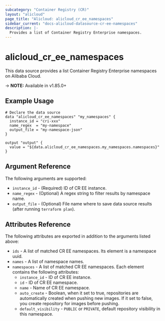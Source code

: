 ```yaml
---
subcategory: "Container Registry (CR)"
layout: "alicloud"
page_title: "Alicloud: alicloud_cr_ee_namespaces"
sidebar_current: "docs-alicloud-datasource-cr-ee-namespaces"
description: |-
  Provides a list of Container Registry Enterprise namespaces.
---
```


# alicloud\_cr_ee\_namespaces

This data source provides a list Container Registry Enterprise namespaces on Alibaba Cloud.

-> **NOTE:** Available in v1.85.0+

## Example Usage

```
# Declare the data source
data "alicloud_cr_ee_namespaces" "my_namespaces" {
  instance_id = "cri-xxx"
  name_regex  = "my-namespace"
  output_file = "my-namespace-json"
}

output "output" {
  value = "${data.alicloud_cr_ee_namespaces.my_namespaces.namespaces}"
}
```

## Argument Reference

The following arguments are supported:

* `instance_id` - (Required) ID of CR EE instance.
* `name_regex` - (Optional) A regex string to filter results by namespace name.
* `output_file` - (Optional) File name where to save data source results (after running `terraform plan`).

## Attributes Reference

The following attributes are exported in addition to the arguments listed above:

* `ids` - A list of matched CR EE namespaces. Its element is a namespace uuid.
* `names` - A list of namespace names.
* `namespaces` - A list of matched CR EE namespaces. Each element contains the following attributes:
  * `instance_id` - ID of CR EE instance.
  * `id` - ID of CR EE namespace.
  * `name` - Name of CR EE namespace.
  * `auto_create` - Boolean, when it set to true, repositories are automatically created when pushing new images. If it set to false, you create repository for images before pushing.
  * `default_visibility` - `PUBLIC` or `PRIVATE`, default repository visibility in this namespace.

